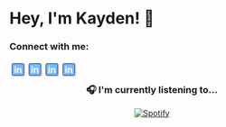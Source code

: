 # Hey, I'm Kayden! 👋
### Connect with me:

<a href="https://linkedin.com/in/kayden-kehe"><img src="./assets/linkedin.png" align="left" height="30" width="30" ></a>
<a href="https://youtube.com/@kaydenkehe"><img src="./assets/linkedin.png" align="left" height="30" width="30" ></a>
<a href="https://instagram.com/kayden.kehe"><img src="./assets/linkedin.png" align="left" height="30" width="30" ></a>
<a href="https://twitter.com/kaydenkehe"><img src="./assets/linkedin.png" align="left" height="30" width="30" ></a>

&nbsp;<div align="center">
  ### 🎧 I'm currently listening to...
  [![Spotify](https://novatorem-neon-six.vercel.app/api/spotify?background_color=0d1117&border_color=bbbbbb)](https://open.spotify.com/user/31it45u2gvhmwrqfxhielypfgo4y)
</div>
